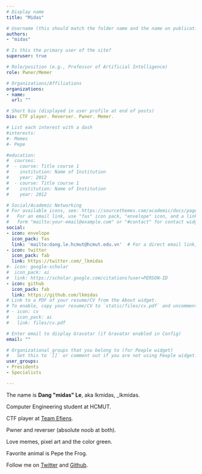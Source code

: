 ```yaml
---
# Display name
title: "Midas"

# Username (this should match the folder name and the name on publications)
authors:
- "midas"

# Is this the primary user of the site?
superuser: true

# Role/position (e.g., Professor of Artificial Intelligence)
role: Pwner/Memer

# Organizations/Affiliations
organizations:
- name: 
  url: ""

# Short bio (displayed in user profile at end of posts)
bio: CTF player. Reverser. Pwner. Memer.

# List each interest with a dash
#interests:
#- Memes
#- Pepe

#education:
#  courses:
#  - course: Title course 1
#    institution: Name of Institution
#    year: 2012
#  - course: Title course 1
#    institution: Name of Institution
#    year: 2012

# Social/Academic Networking
# For available icons, see: https://sourcethemes.com/academic/docs/page-builder/#icons
#   For an email link, use "fas" icon pack, "envelope" icon, and a link in the
#   form "mailto:your-email@example.com" or "#contact" for contact widget.
social:
- icon: envelope
  icon_pack: fas
  link: 'mailto:dang.le.hcmut@hcmut.edu.vn'  # For a direct email link, use "mailto:test@example.org".
- icon: twitter
  icon_pack: fab
  link: https://twitter.com/_lkmidas
#- icon: google-scholar
#  icon_pack: ai
#  link: https://scholar.google.com/citations?user=PERSON-ID
- icon: github
  icon_pack: fab
  link: https://github.com/lkmidas
# Link to a PDF of your resume/CV from the About widget.
# To enable, copy your resume/CV to `static/files/cv.pdf` and uncomment the lines below.
# - icon: cv
#   icon_pack: ai
#   link: files/cv.pdf

# Enter email to display Gravatar (if Gravatar enabled in Config)
email: ""

# Organizational groups that you belong to (for People widget)
#   Set this to `[]` or comment out if you are not using People widget.
user_groups:
- Presidents
- Specialists

---
```


The name is **Dang "midas" Le**, aka lkmidas, _lkmidas.

Computer Engineering student at HCMUT.

CTF player at [Team Efiens](https://efiens.com/).

Pwner and reverser (absolute noob at both).

Love memes, pixel art and the color green.

Favorite animal is Pepe the Frog.

Follow me on [Twitter](https://twitter.com/_lkmidas) and [Github](https://github.com/lkmidas).